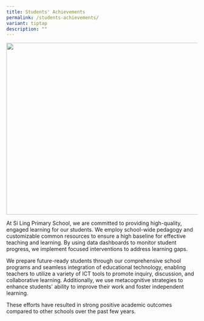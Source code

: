```yaml
---
title: Students' Achievements
permalink: /students-achievements/
variant: tiptap
description: ""
---
```

<p></p>
<div class="isomer-image-wrapper">
<img style="margin-left:0px;margin-top:0px;" height="452" width="617" src="https://lh7-us.googleusercontent.com/GJSURYrUeRIQmEMUym9HXortvKiIceh3m0Ld5HZvrcqm9hpsufDf04YAtTw3t8oQ71GxsNAjkI4PJ2XBe78o-1VEpncRZW7a30z_NTbW3k_FofmesyBAaQWXQtwlaV_b-a5PgvWcsZ4BMtR2vb1J7w">
</div>
<p>At Si Ling Primary School, we are committed to providing high-quality,
engaged learning for our students. We employ school-wide pedagogy and customizable
common resources to ensure a high baseline for effective teaching and learning.
By using data dashboards to monitor student progress, we implement focused
interventions to address learning gaps.&nbsp;</p>
<p></p>
<p>We prepare future-ready students through our comprehensive school programs
and seamless integration of educational technology, enabling teachers to
utilize a variety of ICT tools to promote inquiry, discussion, and collaborative
learning. Additionally, we use metacognitive strategies to enhance students'
ability to improve their work and foster independent learning.&nbsp;
<br>
</p>
<p>These efforts have resulted in strong positive academic outcomes compared
to other schools over the past few years.</p>
<p>
<br>
</p>